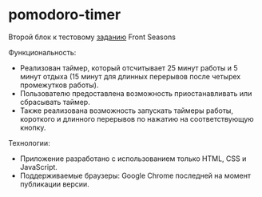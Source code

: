 # pomodoro-timer
<p>Второй блок к тестовому <a href="https://modern-whistle-d80.notion.site/Front-Seasons-2b8a4e8273ba4ab6a09c23ed785a4fed">заданию</a> Front Seasons</p>
Функциональность:
<ul>
    <li> Реализован таймер, который отсчитывает 25 минут работы и 5 минут отдыха (15 минут для длинных перерывов после четырех промежутков работы).</li>
    <li> Пользователю предоставлена возможность приостанавливать или сбрасывать таймер.</li>
    <li> Также реализована возможность запускать таймеры работы, короткого и длинного перерывов по нажатию на соответствующую кнопку.</li>
</ul>
Технологии:
<ul>
    <li> Приложение разработано с использованием только HTML, CSS и JavaScript.</li>
    <li> Поддерживаемые браузеры: Google Chrome последней на момент публикации версии.</li>
